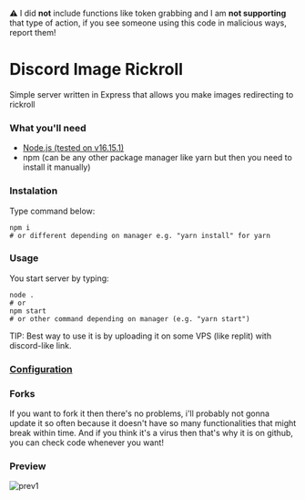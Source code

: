 ⚠️ I did <b>not</b> include functions like token grabbing and I am <b>not supporting</b> that type of action, if you see someone using this code in malicious ways, report them!
# Discord Image Rickroll
Simple server written in Express that allows you make images redirecting to rickroll

### What you'll need
- [Node.js (tested on v16.15.1)](https://nodejs.org/en/download/)
- npm (can be any other package manager like yarn but then you need to install it manually)

### Instalation
Type command below:
```
npm i
# or different depending on manager e.g. "yarn install" for yarn
```
### Usage
You start server by typing:
```
node .
# or
npm start
# or other command depending on manager (e.g. "yarn start")
```
TIP: Best way to use it is by uploading it on some VPS (like replit) with discord-like link.
### [Configuration](/CONFIGURATION.md)
### Forks
If you want to fork it then there's no problems, i'll probably not gonna update it so often because it doesn't have so many functionalities that might break within time.
And if you think it's a virus then that's why it is on github, you can check code whenever you want!
### Preview
![prev1](https://user-images.githubusercontent.com/47297843/180517242-c0a71c02-180c-4b1b-9854-5b511af0367f.png)
